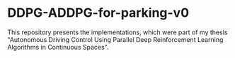 # DDPG-ADDPG-for-parking-v0
This repository presents the implementations, which were part of my thesis "Autonomous Driving Control Using Parallel Deep Reinforcement Learning Algorithms in Continuous Spaces".
